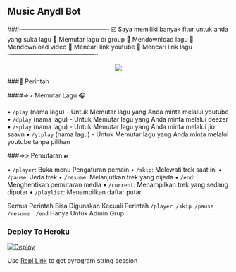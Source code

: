 <h2 align="centre">Music Anydl Bot</h2>

###┈───────────────────┈
☑️ Saya memiliki banyak fitur untuk anda yang suka lagu
🔘 Memutar lagu di group 
🔘 Mendownload lagu
🔘 Mendownload video
🔘 Mencari link youtube
🔘 Mencari lirik lagu
┈───────────────────┈

<p align="center">
  <img src="https://telegra.ph/file/6821d304091f7a2c8032d.jpg">
</p>

###🔰 Perintah

####=>> Memutar Lagu 🎧

• `/play` (nama lagu) - Untuk Memutar lagu yang Anda minta melalui youtube
• `/dplay` (nama lagu) - Untuk Memutar lagu yang Anda minta melalui deezer
• `/splay` (nama lagu) - Untuk Memutar lagu yang Anda minta melalui jio saavn
• `/ytplay` (nama lagu) - Untuk Memutar lagu yang Anda minta melalui youtube tanpa pilihan

###=>> Pemutaran ⏯

• `/player`: Buka menu Pengaturan pemain
• `/skip`: Melewati trek saat ini
• `/pause`: Jeda trek
• `/resume`: Melanjutkan trek yang dijeda
• `/end`: ​​Menghentikan pemutaran media
• `/current`: Menampilkan trek yang sedang diputar
• `/playlist`: Menampilkan daftar putar

Semua Perintah Bisa Digunakan Kecuali Perintah `/player /skip /pause /resume  /end` Hanya Untuk Admin Grup

### Deploy To Heroku</h4>

[![Deploy](https://www.herokucdn.com/deploy/button.svg)](https://heroku.com/deploy?template=https://github.com/t03b10t99/MusikPlayerBot)

Use [Repl Link](https://replit.com/@SpEcHiDe/GenerateStringSession) to get pyrogram string session
